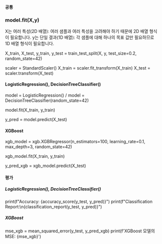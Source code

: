 
#### 공통

### model.fit(X,y)
X는 여러 특성(2D 배열): 여러 샘플과 여러 특성을 고려해야 하기 때문에 2D 배열 형식이 필요합니다.
y는 단일 결과(1D 배열): 각 샘플에 대해 하나의 목표 값만 필요하므로 1D 배열 형식이 필요합니다.

X_train, X_test, y_train, y_test = train_test_split(X, y, test_size=0.2, random_state=42)

scaler = StandardScaler()
X_train = scaler.fit_transform(X_train)
X_test = scaler.transform(X_test)

#### LogisticRegression(), DecisionTreeClassifier()

model = LogisticRegression() / model = DecisionTreeClassifier(random_state=42)

model.fit(X_train, y_train)

y_pred = model.predict(X_test)



#### XGBoost
xgb_model = xgb.XGBRegressor(n_estimators=100, learning_rate=0.1, max_depth=3, random_state=42)

xgb_model.fit(X_train, y_train)

y_pred_xgb = xgb_model.predict(X_test)

#### 평가

##### LogisticRegression(), DecisionTreeClassifier()
print(f"Accuracy: {accuracy_score(y_test, y_pred)}")
print(f"Classification Report:\n{classification_report(y_test, y_pred)}")

##### XGBoost
mse_xgb = mean_squared_error(y_test, y_pred_xgb)
print(f'XGBoost 모델의 MSE: {mse_xgb}')





